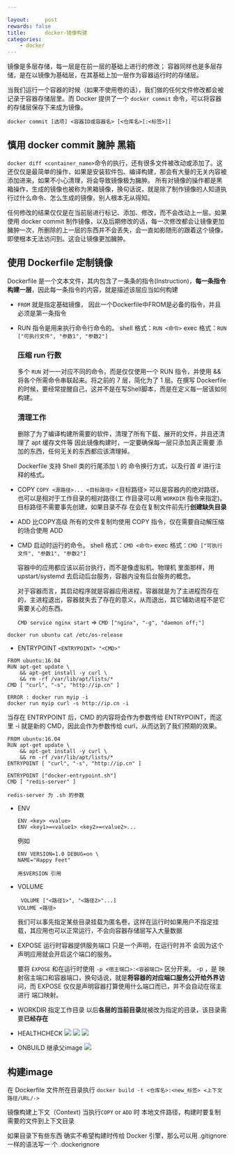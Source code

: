 ```yaml
---

layout:     post
rewards: false
title:      docker-镜像构建
categories:
    - docker
---
```




镜像是多层存储，每一层是在前一层的基础上进行的修改；
容器同样也是多层存储，是在以镜像为基础层，在其基础上加一层作为容器运行时的存储层。

当我们运行一个容器的时候（如果不使用卷的话），我们做的任何文件修改都会被记录于容器存储层里。而 Docker 提供了一个 `docker commit` 命令，可以将容器的存储层保存下来成为镜像。

`docker commit [选项] <容器ID或容器名> [<仓库名>[:<标签>]]`

## 慎用 docker commit 臃肿 黑箱
`docker diff <container_name>`命令的执行，还有很多文件被改动或添加了。这还仅仅是最简单的操作，如果是安装软件包、编译构建，那会有大量的无关内容被添加进来，如果不小心清理，将会导致镜像极为臃肿。
所有对镜像的操作都是黑箱操作，生成的镜像也被称为黑箱镜像，换句话说，就是除了制作镜像的人知道执行过什么命令、怎么生成的镜像，别人根本无从得知。

任何修改的结果仅仅是在当前层进行标记、添加、修改，而不会改动上一层。如果使用 docker commit 制作镜像，以及后期修改的话，每一次修改都会让镜像更加臃肿一次，所删除的上一层的东西并不会丢失，会一直如影随形的跟着这个镜像，即使根本无法访问到。这会让镜像更加臃肿。


## 使用 Dockerfile 定制镜像

Dockerfile 是一个文本文件，其内包含了一条条的指令(Instruction)，**每一条指令构建一层**，因此每一条指令的内容，就是描述该层应当如何构建

- `FROM` 就是指定基础镜像，
  因此一个Dockerfile中FROM是必备的指令，并且必须是第一条指令

- RUN 指令是用来执行命令行命令的。
  shell 格式：`RUN <命令>`
  exec 格式：`RUN ["可执行文件", "参数1", "参数2"]`
  
  ### 压缩 run 行数
  多个 `RUN` 对一一对应不同的命令，而是仅仅使用一个 RUN 指令，并使用 && 将各个所需命令串联起来。将之前的 7 层，简化为了 1 层。在撰写 Dockerfile 的时候，要经常提醒自己，这并不是在写Shell脚本，而是在定义每一层该如何构建。
  
  ### 清理工作
  删除了为了编译构建所需要的软件，清理了所有下载、展开的文件，并且还清理了 apt 缓存文件等 
  因此镜像构建时，一定要确保每一层只添加真正需要 添加的东西，任何无关的东西都应该清理掉。

  Dockerfile 支持 Shell 类的行尾添加 \ 的 命令换行方式，以及行首 # 进行注释的格式。
- COPY
  `COPY <源路径>... <目标路径>`
  <目标路径> 可以是容器内的绝对路径，也可以是相对于工作目录的相对路径(工 作目录可以用 `WORKDIR` 指令来指定)。目标路径不需要事先创建，如果目录不存 在会在复制文件前先行**创建缺失目录**

- ADD 比COPY高级
  所有的文件复制均使用 COPY 指令，仅在需要自动解压缩的场合使用 ADD

- CMD 启动时运行的命令。
  shell 格式：`CMD <命令>`
  exec 格式：`CMD ["可执行文件", "参数1", "参数2"]`
  
  容器中的应用都应该以前台执行，而不是像虚拟机、物理机 里面那样，用 upstart/systemd 去启动后台服务，容器内没有后台服务的概念。
  
  对于容器而言，其启动程序就是容器应用进程，容器就是为了主进程而存在的，主进程退出，容器就失去了存在的意义，从而退出，其它辅助进程不是它需要关心的东西。
  
  `CMD service nginx start` => `CMD ["nginx", "-g", "daemon off;"]`

`docker run ubuntu cat /etc/os-release`
- ENTRYPOINT
  `<ENTRYPOINT> "<CMD>"`

```
FROM ubuntu:16.04
RUN apt-get update \
    && apt-get install -y curl \
    && rm -rf /var/lib/apt/lists/*
CMD [ "curl", "-s", "http://ip.cn" ]
```
```
ERROR : docker run myip -i
docker run myip curl -s http://ip.cn -i
```
当存在 ENTRYPOINT 后，CMD 的内容将会作为参数传给 ENTRYPOINT，而这里 -i 就是新的 CMD，因此会作为参数传给 curl，从而达到了我们预期的效果。
```
FROM ubuntu:16.04
RUN apt-get update \
    && apt-get install -y curl \
    && rm -rf /var/lib/apt/lists/*
ENTRYPOINT [ "curl", "-s", "http://ip.cn" ]
```

```
ENTRYPOINT ["docker-entrypoint.sh"]
CMD [ "redis-server" ]

redis-server 为 .sh 的参数
```

- ENV 
  ```
  ENV <key> <value>
  ENV <key1>=<value1> <key2>=<value2>...
  ```
  
  例如
  ```
  ENV VERSION=1.0 DEBUG=on \
  NAME="Happy Feet"
  
  用$VERSION 引用
  ```
- VOLUME
  ```
   VOLUME ["<路径1>", "<路径2>"...]
  VOLUME <路径>
  ```
  我们可以事先指定某些目录挂载为匿名卷，这样在运行时如果用户不指定挂载，其应用也可以正常运行，不会向容器存储层写入大量数据
  
- EXPOSE 运行时容器提供服务端口
  只是一个声明，在运行时并不 会因为这个声明应用就会开启这个端口的服务。
  
  要将 `EXPOSE` 和在运行时使用 `-p <宿主端口>:<容器端口>` 区分开来。 -p ，是 映射宿主端口和容器端口，换句话说，就是**将容器的对应端口服务公开给外界访** 问，而 EXPOSE 仅仅是声明容器打算使用什么端口而已，并不会自动在宿主进行 端口映射。
  
- WORKDIR 指定工作目录
  以后**各层的当前目录**就被改为指定的目录，该目录需要**已经存在**
- HEALTHCHECK
  ![](https://cdn.jsdelivr.net/gh/631068264/img/5b7636cdafa7e.png)
  ![](https://cdn.jsdelivr.net/gh/631068264/img/006tNbRwgy1fuci8l8vcej31jg08gjtl.jpg)
  ![](https://cdn.jsdelivr.net/gh/631068264/img/006tNbRwgy1fuci93so0zj31jg0mcn1o.jpg)

- ONBUILD 继承父image
  ![](https://cdn.jsdelivr.net/gh/631068264/img/006tNbRwgy1fuci9k3ikxj31k415gjzf.jpg)

##  构建image
在 Dockerfile 文件所在目录执行
`docker build -t <仓库名>:<new_标签> <上下文路径/URL/->`

镜像构建上下文（Context) 当执行`COPY` or `ADD` 时 本地文件路径，构建时要复制需要的文件到上下文目录

如果目录下有些东西 确实不希望构建时传给 Docker 引擎，那么可以用 .gitignore 一样的语法写一 个 .dockerignore 

